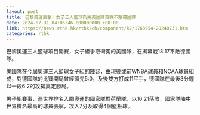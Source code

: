 ```yaml
---
layout: post
title: 巴黎奧運直擊｜女子三人籃球衛冕美國隊首戰不敵德國隊
date: 2024-07-31 04:06:46.000000000 +08:00
link: https://news.rthk.hk/rthk/ch/component/k2/1763954-20240731.htm
categories: rthk
---
```


巴黎奧運三人籃球項目開賽，女子組爭取衛冕的美國隊，在揭幕戰13:17不敵德國隊。

美國隊在今屆奧運三人籃球女子組的陣容，由現役或前WNBA球員和NCAA球員組成，對德國隊的比賽開局曾經領先5:0，及後雙方打成11平手，德國隊在最後3分鐘以一段6:2的攻勢奠定勝局。

男子組賽事，憑世界排名入圍奧運的國家隊對荷蘭隊，以16:21落敗，國家隊陣中世界排名最高的球員張寧，攻入7分及取得4個籃板球。
